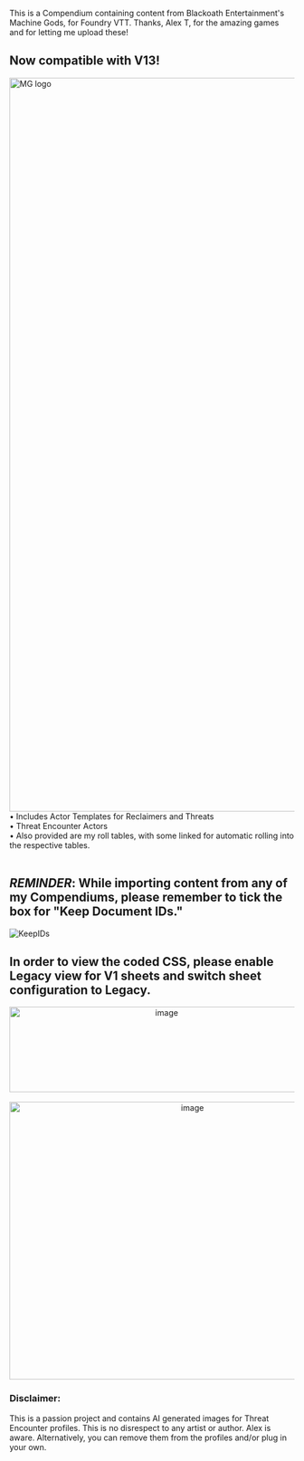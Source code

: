 This is a Compendium containing content from Blackoath Entertainment's Machine Gods, for  Foundry VTT. Thanks, Alex T, for the amazing games and for letting me upload these!

Now compatible with V13!
-----
<img width="2753" height="1297" alt="MG logo" src="https://github.com/user-attachments/assets/5a77ada8-2dd5-418b-9118-1fc8e16d9ab6" />
• Includes Actor Templates for Reclaimers and Threats<br/>
• Threat Encounter Actors<br/>
• Also provided are my roll tables, with some linked for automatic rolling into the respective tables.<br/>
<br/>

**_*REMINDER*_**: While importing content from any of my Compendiums, please remember to tick the box for "Keep Document IDs."
-----
![KeepIDs](https://github.com/user-attachments/assets/626c2347-0944-41e4-8d16-fea96d4d803f)

**In order to view the coded CSS, please enable Legacy view for V1 sheets and switch sheet configuration to Legacy.**<br/>
-----
<center><img width="540" height="151" alt="image" src="https://github.com/user-attachments/assets/154ba80a-d1a3-43aa-9dd3-81a2d9e18b49" /></center><br/>
<center><img width="631" height="491" alt="image" src="https://github.com/user-attachments/assets/bd6339a2-a353-441b-92ea-56fd9cea2740" /></center>

### Disclaimer:
This is a passion project and contains AI generated images for Threat Encounter profiles. This is no disrespect to any artist or author. Alex is aware. Alternatively, you can remove them from the profiles and/or plug in your own.
